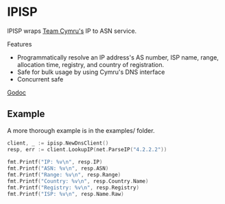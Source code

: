 # IPISP

IPISP wraps [Team Cymru's](http://www.team-cymru.org/IP-ASN-mapping.html) IP to ASN service.

Features
- Programmatically resolve an IP address's AS number, ISP name, range, allocation time, registry, and country of registration.
- Safe for bulk usage by using Cymru's DNS interface
- Concurrent safe


[Godoc](https://godoc.org/github.com/ammario/ipisp)

## Example

A more thorough example is in the examples/ folder.

```go
client, _ := ipisp.NewDnsClient()
resp, err := client.LookupIP(net.ParseIP("4.2.2.2"))
   
fmt.Printf("IP: %v\n", resp.IP)
fmt.Printf("ASN: %v\n", resp.ASN)
fmt.Printf("Range: %v\n", resp.Range)
fmt.Printf("Country: %v\n", resp.Country.Name)
fmt.Printf("Registry: %v\n", resp.Registry)
fmt.Printf("ISP: %v\n", resp.Name.Raw)
```